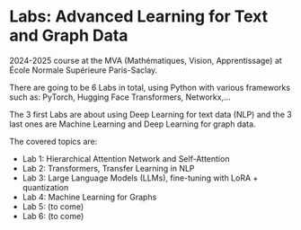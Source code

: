 # Labs: Advanced Learning for Text and Graph Data
2024-2025 course at the MVA (Mathématiques, Vision, Apprentissage) at École Normale Supérieure Paris-Saclay.

There are going to be 6 Labs in total, using Python with various frameworks such as: PyTorch, Hugging Face Transformers, Networkx,...

The 3 first Labs are about using Deep Learning for text data (NLP) and the 3 last ones are Machine Learning and Deep Learning for graph data.


The covered topics are:

- Lab 1: Hierarchical Attention Network and Self-Attention
- Lab 2: Transformers, Transfer Learning in NLP
- Lab 3: Large Language Models (LLMs), fine-tuning with LoRA + quantization
- Lab 4: Machine Learning for Graphs
- Lab 5: (to come)
- Lab 6: (to come)
